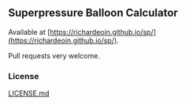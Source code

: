 ## Superpressure Balloon Calculator

Available at
[https://richardeoin.github.io/sp/](https://richardeoin.github.io/sp/).

Pull requests very welcome.

### License

[LICENSE.md](LICENSE.md)
